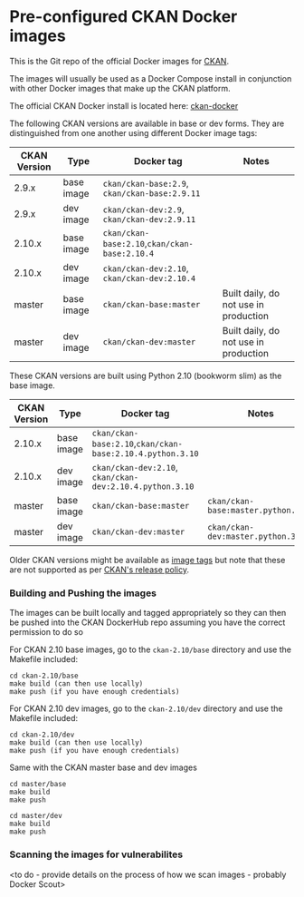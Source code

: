 # Pre-configured CKAN Docker images

This is the Git repo of the official Docker images for [CKAN](https://github.com/ckan/ckan/).

The images will usually be used as a Docker Compose install in conjunction with other Docker images that make up the CKAN platform. 

The official CKAN Docker install is located here: [ckan-docker](https://github.com/ckan/ckan-docker)

The following CKAN versions are available in base or dev forms. They are distinguished from one another using different Docker image tags:

| CKAN Version | Type | Docker tag | Notes |
| --- | --- | --- | --- |
| 2.9.x  | base image | `ckan/ckan-base:2.9`, `ckan/ckan-base:2.9.11` |  |
| 2.9.x  | dev image  | `ckan/ckan-dev:2.9`, `ckan/ckan-dev:2.9.11` |  |
| 2.10.x | base image | `ckan/ckan-base:2.10`,`ckan/ckan-base:2.10.4` |  |
| 2.10.x | dev image  | `ckan/ckan-dev:2.10`, `ckan/ckan-dev:2.10.4` |  |
| master | base image | `ckan/ckan-base:master` | Built daily, do not use in production |
| master | dev image  | `ckan/ckan-dev:master` | Built daily, do not use in production |

These CKAN versions are built using Python 2.10 (bookworm slim) as the base image.

| CKAN Version | Type | Docker tag | Notes |
| --- | --- | --- | --- |
| 2.10.x | base image | `ckan/ckan-base:2.10`,`ckan/ckan-base:2.10.4.python.3.10` |  |
| 2.10.x | dev image  | `ckan/ckan-dev:2.10`, `ckan/ckan-dev:2.10.4.python.3.10` |  |
| master | base image | `ckan/ckan-base:master` | `ckan/ckan-base:master.python.3.10` | Built daily, do not use in production |
| master | dev image  | `ckan/ckan-dev:master` |  `ckan/ckan-dev:master.python.3.10` | Built daily, do not use in production |


Older CKAN versions might be available as [image tags](https://hub.docker.com/r/ckan/ckan-base/tags) but note that these are not supported as per [CKAN's release policy](https://docs.ckan.org/en/latest/maintaining/releases.html#supported-versions).


### Building and Pushing the images

The images can be built locally and tagged appropriately so they can then be pushed into the CKAN DockerHub repo
assuming you have the correct permission to do so

For CKAN 2.10 base images, go to the `ckan-2.10/base` directory and use the Makefile included:


    cd ckan-2.10/base
    make build (can then use locally)
    make push (if you have enough credentials)


For CKAN 2.10 dev images, go to the `ckan-2.10/dev` directory and use the Makefile included:


    cd ckan-2.10/dev
    make build (can then use locally)
    make push (if you have enough credentials)


Same with the CKAN master base and dev images 

    cd master/base
    make build
    make push

    cd master/dev
    make build
    make push

### Scanning the images for vulnerabilites

<to do - provide details on the process of how we scan images - probably Docker Scout>

